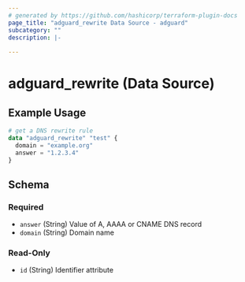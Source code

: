 ```yaml
---
# generated by https://github.com/hashicorp/terraform-plugin-docs
page_title: "adguard_rewrite Data Source - adguard"
subcategory: ""
description: |-
  
---
```


# adguard_rewrite (Data Source)



## Example Usage

```terraform
# get a DNS rewrite rule
data "adguard_rewrite" "test" {
  domain = "example.org"
  answer = "1.2.3.4"
}
```

<!-- schema generated by tfplugindocs -->
## Schema

### Required

- `answer` (String) Value of A, AAAA or CNAME DNS record
- `domain` (String) Domain name

### Read-Only

- `id` (String) Identifier attribute
